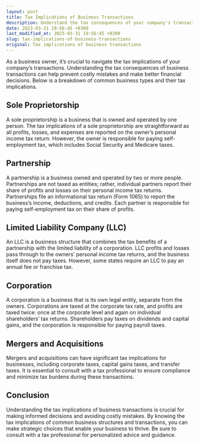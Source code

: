 ```yaml
---
layout: post
title: Tax Implications of Business Transactions
description: Understand the tax consequences of your company's transactions with this breakdown on common business types.
date: 2023-03-31 19:56:45 +0300
last_modified_at: 2023-03-31 19:56:45 +0300
slug: tax-implications-of-business-transactions
original: Tax implications of business transactions
---
```

As a business owner, it’s crucial to navigate the tax implications of your company’s transactions. Understanding the tax consequences of business transactions can help prevent costly mistakes and make better financial decisions. Below is a breakdown of common business types and their tax implications.

## Sole Proprietorship

A sole proprietorship is a business that is owned and operated by one person. The tax implications of a sole proprietorship are straightforward as all profits, losses, and expenses are reported on the owner’s personal income tax return. However, the owner is responsible for paying self-employment tax, which includes Social Security and Medicare taxes.

## Partnership

A partnership is a business owned and operated by two or more people. Partnerships are not taxed as entities; rather, individual partners report their share of profits and losses on their personal income tax returns. Partnerships file an informational tax return (Form 1065) to report the business’s income, deductions, and credits. Each partner is responsible for paying self-employment tax on their share of profits.

## Limited Liability Company (LLC)

An LLC is a business structure that combines the tax benefits of a partnership with the limited liability of a corporation. LLC profits and losses pass through to the owners’ personal income tax returns, and the business itself does not pay taxes. However, some states require an LLC to pay an annual fee or franchise tax.

## Corporation

A corporation is a business that is its own legal entity, separate from the owners. Corporations are taxed at the corporate tax rate, and profits are taxed twice: once at the corporate level and again on individual shareholders’ tax returns. Shareholders pay taxes on dividends and capital gains, and the corporation is responsible for paying payroll taxes.

## Mergers and Acquisitions

Mergers and acquisitions can have significant tax implications for businesses, including corporate taxes, capital gains taxes, and transfer taxes. It is essential to consult with a tax professional to ensure compliance and minimize tax burdens during these transactions.

## Conclusion

Understanding the tax implications of business transactions is crucial for making informed decisions and avoiding costly mistakes. By knowing the tax implications of common business structures and transactions, you can make strategic choices that enable your business to thrive. Be sure to consult with a tax professional for personalized advice and guidance.